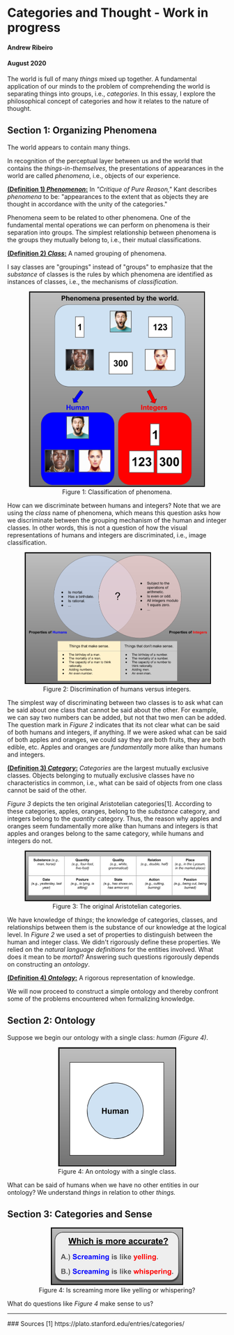 # Categories and Thought - Work in progress
#### Andrew Ribeiro 
#### August 2020

The world is full of many *things* mixed up together. A fundamental application of our minds to the problem of comprehending the world is separating things into groups, i.e., *categories*. In this essay, I explore the philosophical concept of categories and how it relates to the nature of thought.  

## Section 1: Organizing Phenomena

The world appears to contain many things.

In recognition of the perceptual layer between us and the world that contains the *things-in-themselves*, the presentations of appearances in the world are called *phenomena*, i.e., objects of our experience.  

<u><b>(Definition 1) <i>Phenomenon</i>:</b></u> In *"Critique of Pure Reason,"* Kant describes *phenomena* to be: "appearances to the extent that as objects they are thought in accordance with the unity of the categories." 

Phenomena seem to be related to other phenomena. One of the fundamental mental operations we can perform on phenomena is their separation into groups. The simplest relationship between phenomena is the groups they mutually belong to, i.e., their mutual classifications. 

<u><b>(Definition 2) <i>Class</i>:</b></u> A named grouping of phenomena.   

I say classes are "groupings" instead of "groups" to emphasize that the *substance* of classes is the rules by which phenomena are identified as instances of classes, i.e., the mechanisms of *classification*. 

<center>
<figure class="image">
  <img width="400" src="img/things_in_the_world.png" alt="Three-Lego Theorem Proof" style="border: 2px black solid;">
  <figcaption>Figure 1: Classification of phenomena.</figcaption>  
</figure>
</center>

How can we discriminate between humans and integers? Note that we are using the *class* name of phenomena, which means this question asks how we discriminate between the grouping mechanism of the human and integer classes. In other words, this is not a question of how the visual representations of humans and integers are discriminated, i.e., image classification. 

<center>
<figure class="image">
  <img src="img/discriminate_humans_int.png
" alt="Three-Lego Theorem Proof" style="border: 2px black solid;">
  <figcaption>Figure 2: Discrimination of humans versus integers.</figcaption>  
</figure>
</center>

The simplest way of discriminating between two classes is to ask what can be said about one class that cannot be said about the other. For example, we can say two numbers can be added, but not that two men can be added. The question mark in *Figure 2* indicates that its not clear what can be said of both humans and integers, if anything. If we were asked what can be said of both apples and oranges, we could say they are both fruits, they are both edible, etc. Apples and oranges are *fundamentally* more alike than humans and integers. 

<u><b>(Definition 3) <i>Category</i>:</b></u> *Categories* are the largest mutually exclusive classes. Objects belonging to mutually exclusive classes have no characteristics in common, i.e., what can be said of objects from one class cannot be said of the other.

*Figure 3* depicts the ten original Aristotelian categories[1]. According to these categories, apples, oranges, belong to the *substance* category, and integers belong to the *quantity* category. Thus, the reason why apples and oranges seem fundamentally more alike than humans and integers is that apples and oranges belong to the same category, while humans and integers do not. 

<center>
<figure class="image">
  <img src="img/AristolianCategories.png
" alt="Three-Lego Theorem Proof" style="border: 2px black solid;">
  <figcaption>Figure 3: The original Aristotelian categories.</figcaption>  
</figure>
</center>

We have knowledge of *things*; the knowledge of categories, classes, and relationships between them is the substance of our knowledge at the logical level. In *Figure 2* we used a set of properties to distinguish between the human and integer class. We didn't rigorously define these properties. We relied on the *natural language definitions* for the entities involved. What does it mean to be *mortal*? Answering such questions rigorously depends on constructing an *ontology*.  

<u><b>(Definition 4) <i>Ontology</i>:</b></u> A rigorous representation of knowledge.

We will now proceed to construct a simple ontology and thereby confront some of the problems encountered when formalizing knowledge. 

## Section 2: Ontology

Suppose we begin our ontology with a single class: *human* *(Figure 4)*. 

<center>
<figure class="image">
  <img src="img/human_ont.png
" alt="Three-Lego Theorem Proof" style="border: 2px black solid;">
  <figcaption>Figure 4: An ontology with a single class. </figcaption>  
</figure>
</center>

What can be said of humans when we have no other entities in our ontology? We understand *things* in relation to other *things.* 

## Section 3: Categories and Sense

<center>
<figure class="image">
  <img width="300" src="img/sense_question_1.png
" alt="Three-Lego Theorem Proof" style="border: 2px black solid;">
  <figcaption>Figure 4: Is screaming more like yelling or whispering?</figcaption>  
</figure>
</center>

What do questions like *Figure 4* make sense to us? 

<hr/>
### Sources
[1] https://plato.stanford.edu/entries/categories/